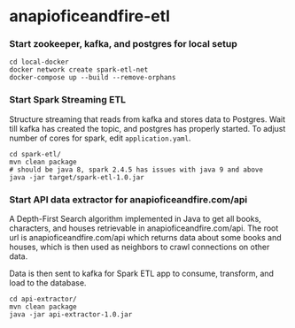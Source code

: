 # anapioficeandfire-etl

### Start zookeeper, kafka, and postgres for local setup

```
cd local-docker
docker network create spark-etl-net
docker-compose up --build --remove-orphans
```

### Start Spark Streaming ETL
Structure streaming that reads from kafka and stores data to Postgres.
Wait till kafka has created the topic, and postgres has properly started.
To adjust number of cores for spark, edit `application.yaml`.

``` 
cd spark-etl/
mvn clean package
# should be java 8, spark 2.4.5 has issues with java 9 and above
java -jar target/spark-etl-1.0.jar
```

### Start API data extractor for anapioficeandfire.com/api
A Depth-First Search algorithm implemented in Java to get all books, characters, and houses retrievable in anapioficeandfire.com/api. The root url is anapioficeandfire.com/api which returns data about some books and houses, which is then used as neighbors to crawl connections on other data.

Data is then sent to kafka for Spark ETL app to consume, transform, and load to the database.

```
cd api-extractor/
mvn clean package
java -jar api-extractor-1.0.jar
```
